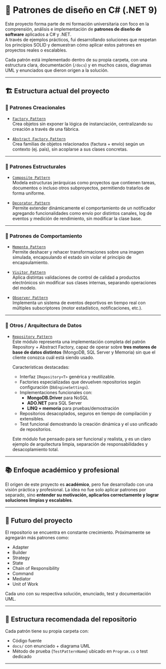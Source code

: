 # 🧠 Patrones de diseño en C# (.NET 9)

Este proyecto forma parte de mi formación universitaria con foco en la comprensión, análisis e implementación de **patrones de diseño de software** aplicados a C# y .NET.  
A través de ejemplos prácticos, fui desarrollando soluciones que respetan los principios SOLID y demuestran cómo aplicar estos patrones en proyectos reales o escalables.

Cada patrón está implementado dentro de su propia carpeta, con una estructura clara, documentación (`/docs`) y en muchos casos, diagramas UML y enunciados que dieron origen a la solución.

---

## 🏗️ Estructura actual del proyecto

### 🔨 Patrones Creacionales

- [`Factory Pattern`](./src/ConsoleApp/FactoryPattern)  
  Crea objetos sin exponer la lógica de instanciación, centralizando su creación a través de una fábrica.

- [`Abstract Factory Pattern`](./src/ConsoleApp/AbstractFactoryPattern)  
  Crea familias de objetos relacionados (factura + envío) según un contexto (ej. país), sin acoplarse a sus clases concretas.

---

### 🧱 Patrones Estructurales

- [`Composite Pattern`](./src/ConsoleApp/CompositePattern)  
  Modela estructuras jerárquicas como proyectos que contienen tareas, documentos o incluso otros subproyectos, permitiendo tratarlos de forma uniforme.

- [`Decorator Pattern`](./src/ConsoleApp/DecoratorPattern)  
  Permite extender dinámicamente el comportamiento de un notificador agregando funcionalidades como envío por distintos canales, log de eventos y medición de rendimiento, sin modificar la clase base.

---

### 🔁 Patrones de Comportamiento

- [`Memento Pattern`](./src/ConsoleApp/MementoPattern)  
  Permite deshacer y rehacer transformaciones sobre una imagen simulada, encapsulando el estado sin violar el principio de encapsulamiento.

- [`Visitor Pattern`](./src/ConsoleApp/VisitorPattern)  
  Aplica distintas validaciones de control de calidad a productos electrónicos sin modificar sus clases internas, separando operaciones del modelo.

- [`Observer Pattern`](./src/ConsoleApp/ObserverPattern)  
  Implementa un sistema de eventos deportivos en tiempo real con múltiples subscriptores (motor estadístico, notificaciones, etc.).

---

### 🧩 Otros / Arquitectura de Datos

- [`Repository Pattern`](./src/ConsoleApp/RepositoryPattern)  
  Este módulo representa una implementación completa del patrón Repository + Abstract Factory, capaz de operar sobre **tres motores de base de datos distintos** (MongoDB, SQL Server y Memoria) sin que el cliente conozca cuál está siendo usado.

  Características destacadas:
  - Interfaz `IRepository<T>` genérica y reutilizable.
  - Factories especializadas que devuelven repositorios según configuración (`DbEngineSettings`).
  - Implementaciones funcionales con:
    - **MongoDB.Driver** para NoSQL
    - **ADO.NET** para SQL Server
    - **LINQ + memoria** para pruebas/demostración
  - Repositorios desacoplados, seguros en tiempo de compilación y extensibles.
  - Test funcional demostrando la creación dinámica y el uso unificado de repositorios.

  Este módulo fue pensado para ser funcional y realista, y es un claro ejemplo de arquitectura limpia, separación de responsabilidades y desacoplamiento total.

---

## 📚 Enfoque académico y profesional

El origen de este proyecto es **académico**, pero fue desarrollado con una visión práctica y profesional. La idea no fue solo aplicar patrones por separado, sino **entender su motivación, aplicarlos correctamente y lograr soluciones limpias y escalables**.

---

## 🚀 Futuro del proyecto

El repositorio se encuentra en constante crecimiento. Próximamente se agregarán más patrones como:

- Adapter
- Builder
- Strategy
- State
- Chain of Responsibility
- Command
- Mediator
- Unit of Work

Cada uno con su respectiva solución, enunciado, test y documentación UML.

---

## 📁 Estructura recomendada del repositorio

Cada patrón tiene su propia carpeta con:

- Código fuente
- `docs/` con enunciado + diagrama UML
- Método de prueba (`TestPatternName`) ubicado en `Program.cs` o test dedicado

---
